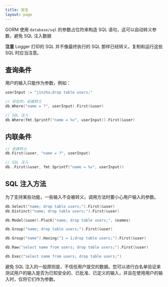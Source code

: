 ```yaml
---
title: 安全
layout: page
---
```


GORM 使用 `database/sql` 的参数占位符来构造 SQL 语句，这可以自动转义参数，避免 SQL 注入数据

**注意** Logger 打印的 SQL 并不像最终执行的 SQL 那样已经转义，复制和运行这些 SQL 时应当注意。

## 查询条件

用户的输入只能作为参数，例如：

```go
userInput := "jinzhu;drop table users;"

// 安全的，会被转义
db.Where("name = ?", userInput).First(&user)

// SQL 注入
db.Where(fmt.Sprintf("name = %v", userInput)).First(&user)
```

## 内联条件

```go
// 会被转义
db.First(&user, "name = ?", userInput)

// SQL 注入
db..First(&user, fmt.Sprintf("name = %v", userInput))
```

## SQL 注入方法

为了支持某些功能，一些输入不会被转义，调用方法时要小心用户输入的参数。

```go
db.Select("name; drop table users;").First(&user)
db.Distinct("name; drop table users;").First(&user)

db.Model(&user).Pluck("name; drop table users;", &names)

db.Group("name; drop table users;").First(&user)

db.Group("name").Having("1 = 1;drop table users;").First(&user)

db.Raw("select name from users; drop table users;").First(&user)

db.Exec("select name from users; drop table users;")
```

避免 SQL 注入的一般原则是，不信任用户提交的数据。您可以进行白名单验证来测试用户的输入是否为已知安全的、已批准、已定义的输入，并且在使用用户的输入时，仅将它们作为参数。
